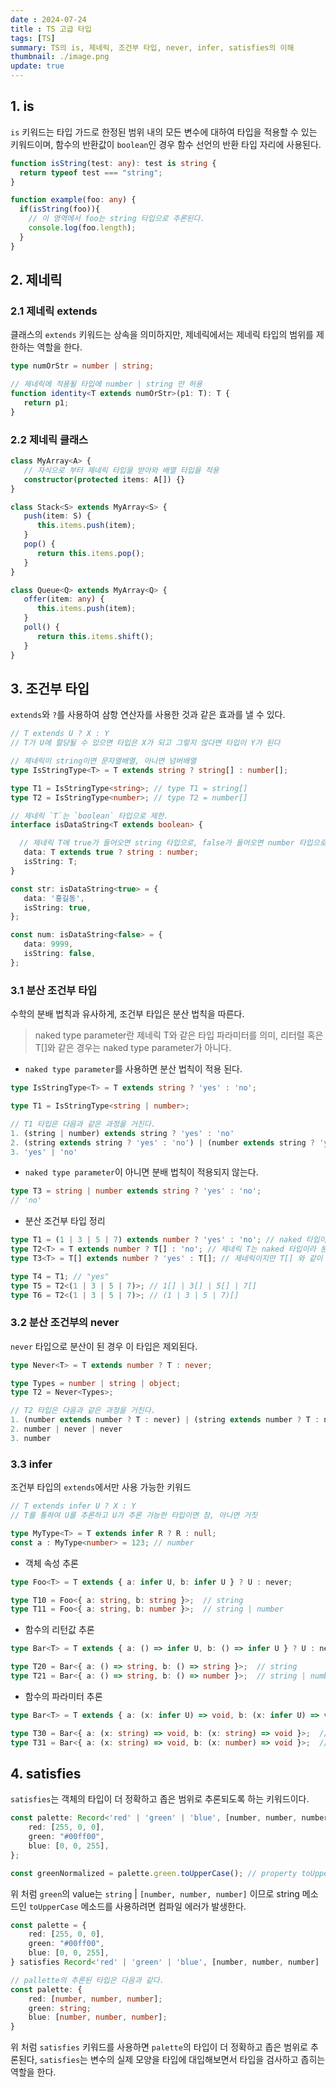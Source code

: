 ```yaml
---
date : 2024-07-24
title : TS 고급 타입
tags: [TS]
summary: TS의 is, 제네릭, 조건부 타입, never, infer, satisfies의 이해
thumbnail: ./image.png
update: true
---
```


## 1. is
`is` 키워드는 타입 가드로 한정된 범위 내의 모든 변수에 대하여 타입을 적용할 수 있는 키워드이며, 함수의 반환값이 `boolean`인 경우 함수 선언의 반환 타입 자리에 사용된다.  

```ts
function isString(test: any): test is string {
  return typeof test === "string";
}

function example(foo: any) {
  if(isString(foo)){
    // 이 영역에서 foo는 string 타입으로 추론된다.
    console.log(foo.length);
  }
}
```

## 2. 제네릭

### 2.1 제네릭 extends
클래스의 `extends` 키워드는 상속을 의미하지만, 제네릭에서는 제네릭 타입의 범위를 제한하는 역할을 한다.  

```ts
type numOrStr = number | string;

// 제네릭에 적용될 타입에 number | string 만 허용
function identity<T extends numOrStr>(p1: T): T {
   return p1;
}
```

### 2.2 제네릭 클래스

```ts
class MyArray<A> {
   // 자식으로 부터 제네릭 타입을 받아와 배열 타입을 적용
   constructor(protected items: A[]) {}
}

class Stack<S> extends MyArray<S> {
   push(item: S) {
      this.items.push(item);
   }
   pop() {
      return this.items.pop();
   }
}

class Queue<Q> extends MyArray<Q> {
   offer(item: any) {
      this.items.push(item);
   }
   poll() {
      return this.items.shift();
   }
}
```

## 3. 조건부 타입
`extends`와 `?`를 사용하여 삼항 연산자를 사용한 것과 같은 효과를 낼 수 있다.  

```ts
// T extends U ? X : Y
// T가 U에 할당될 수 있으면 타입은 X가 되고 그렇지 않다면 타입이 Y가 된다

// 제네릭이 string이면 문자열배열, 아니면 넘버배열
type IsStringType<T> = T extends string ? string[] : number[];

type T1 = IsStringType<string>; // type T1 = string[]
type T2 = IsStringType<number>; // type T2 = number[]
```

```ts
// 제네릭 `T`는 `boolean` 타입으로 제한.
interface isDataString<T extends boolean> {

  // 제네릭 T에 true가 들어오면 string 타입으로, false가 들어오면 number 타입으로 data 속성을 타입 지정
   data: T extends true ? string : number;
   isString: T;
}

const str: isDataString<true> = {
   data: '홍길동',
   isString: true,
};

const num: isDataString<false> = {
   data: 9999,
   isString: false,
};
```

### 3.1 분산 조건부 타입

수학의 분배 법칙과 유사하게, 조건부 타입은 분산 법칙을 따른다.  

> naked type parameter란 제네릭 T와 같은 타입 파라미터를 의미, 리터럴 혹은 T[]와 같은 경우는 naked type parameter가 아니다.

- `naked type parameter`를 사용하면 분산 법칙이 적용 된다.
```ts
type IsStringType<T> = T extends string ? 'yes' : 'no';

type T1 = IsStringType<string | number>;

// T1 타입은 다음과 같은 과정을 거친다.
1. (string | number) extends string ? 'yes' : 'no'
2. (string extends string ? 'yes' : 'no') | (number extends string ? 'yes' : 'no')
3. 'yes' | 'no'
```

- `naked type parameter`이 아니면 분배 법칙이 적용되지 않는다.
```ts
type T3 = string | number extends string ? 'yes' : 'no';
// 'no'
```

- 분산 조건부 타입 정리
```ts
type T1 = (1 | 3 | 5 | 7) extends number ? 'yes' : 'no'; // naked 타입이 아니라서 분산이 되지 않는다.
type T2<T> = T extends number ? T[] : 'no'; // 제네릭 T는 naked 타입이라 분산이 된다.
type T3<T> = T[] extends number ? 'yes' : T[]; // 제네릭이지만 T[] 와 같이 변형된 타입 파라미터는 naked 타입이 아니라서 분산이 일어나지 않는다.

type T4 = T1; // "yes"
type T5 = T2<(1 | 3 | 5 | 7)>; // 1[] | 3[] | 5[] | 7[]
type T6 = T2<(1 | 3 | 5 | 7)>; // (1 | 3 | 5 | 7)[]
```

### 3.2 분산 조건부의 never
`never` 타입으로 분산이 된 경우 이 타입은 제외된다.  

```ts
type Never<T> = T extends number ? T : never;

type Types = number | string | object;
type T2 = Never<Types>;

// T2 타입은 다음과 같은 과정을 거친다.
1. (number extends number ? T : never) | (string extends number ? T : never) | (object extends number ? T : never)
2. number | never | never
3. number
```

### 3.3 infer
조건부 타입의 `extends`에서만 사용 가능한 키워드  

```ts
// T extends infer U ? X : Y
// T를 통하여 U를 추론하고 U가 추론 가능한 타입이면 참, 아니면 거짓

type MyType<T> = T extends infer R ? R : null;
const a : MyType<number> = 123; // number
```

- 객체 속성 추론
```ts
type Foo<T> = T extends { a: infer U, b: infer U } ? U : never;

type T10 = Foo<{ a: string, b: string }>;  // string
type T11 = Foo<{ a: string, b: number }>;  // string | number
```

- 함수의 리턴값 추론
```ts
type Bar<T> = T extends { a: () => infer U, b: () => infer U } ? U : never;

type T20 = Bar<{ a: () => string, b: () => string }>;  // string
type T21 = Bar<{ a: () => string, b: () => number }>;  // string | number
```

- 함수의 파라미터 추론
```ts
type Bar<T> = T extends { a: (x: infer U) => void, b: (x: infer U) => void } ? U : never;

type T30 = Bar<{ a: (x: string) => void, b: (x: string) => void }>;  // string
type T31 = Bar<{ a: (x: string) => void, b: (x: number) => void }>;  // string & number
```

## 4. satisfies
`satisfies`는 객체의 타입이 더 정확하고 좁은 범위로 추론되도록 하는 키워드이다.  

```ts
const palette: Record<'red' | 'green' | 'blue', [number, number, number] | string> = {
    red: [255, 0, 0],
    green: "#00ff00",
    blue: [0, 0, 255],
};

const greenNormalized = palette.green.toUpperCase(); // property toUpperCase does not exist on type [number, number, number]
```
위 처럼 `green`의 value는 `string` | `[number, number, number]` 이므로 string 메소드인 `toUpperCase` 메소드를 사용하려면 컴파일 에러가 발생한다.  

```ts
const palette = {
    red: [255, 0, 0],
    green: "#00ff00",
    blue: [0, 0, 255],
} satisfies Record<'red' | 'green' | 'blue', [number, number, number] | string>;

// pallette의 추론된 타입은 다음과 같다.
const palette: {
    red: [number, number, number];
    green: string;
    blue: [number, number, number];
}
```
위 처럼 `satisfies` 키워드를 사용하면 `palette`의 타입이 더 정확하고 좁은 범위로 추론된다, `satisfies`는 변수의 실제 모양을 타입에 대입해보면서 타입을 검사하고 좁히는 역할을 한다.

